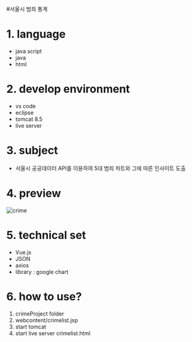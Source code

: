 #서울시 범죄 통계


# 1. language  
  * java script  
  * java  
  * html  
  
# 2. develop environment
  * vs code  
  * eclipse  
  * tomcat 8.5  
  * live server  
  
# 3. subject
  * 서울시 공공데이터 API를 이용하여 5대 범죄 차트와 그에 따른 인사이트 도출  
 
# 4. preview
![crime](https://user-images.githubusercontent.com/43268924/64935205-dc065600-d88a-11e9-94c2-a5146a302c39.png)

# 5. technical set
  * Vue.js  
  * JSON  
  * axios  
  * library : google chart  

# 6. how to use?
  1. crimeProject folder
  2. webcontent/crimelist.jsp
  3. start tomcat
  4. start live server crimelist.html
